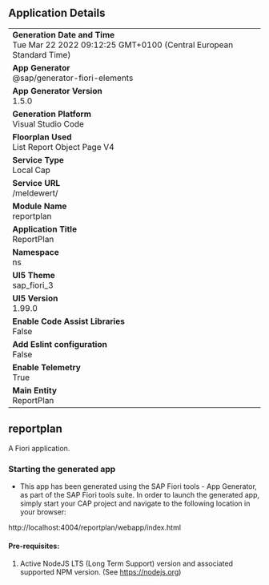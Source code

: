 ## Application Details
|               |
| ------------- |
|**Generation Date and Time**<br>Tue Mar 22 2022 09:12:25 GMT+0100 (Central European Standard Time)|
|**App Generator**<br>@sap/generator-fiori-elements|
|**App Generator Version**<br>1.5.0|
|**Generation Platform**<br>Visual Studio Code|
|**Floorplan Used**<br>List Report Object Page V4|
|**Service Type**<br>Local Cap|
|**Service URL**<br>/meldewert/
|**Module Name**<br>reportplan|
|**Application Title**<br>ReportPlan|
|**Namespace**<br>ns|
|**UI5 Theme**<br>sap_fiori_3|
|**UI5 Version**<br>1.99.0|
|**Enable Code Assist Libraries**<br>False|
|**Add Eslint configuration**<br>False|
|**Enable Telemetry**<br>True|
|**Main Entity**<br>ReportPlan|

## reportplan

A Fiori application.

### Starting the generated app

-   This app has been generated using the SAP Fiori tools - App Generator, as part of the SAP Fiori tools suite.  In order to launch the generated app, simply start your CAP project and navigate to the following location in your browser:

http://localhost:4004/reportplan/webapp/index.html

#### Pre-requisites:

1. Active NodeJS LTS (Long Term Support) version and associated supported NPM version.  (See https://nodejs.org)


